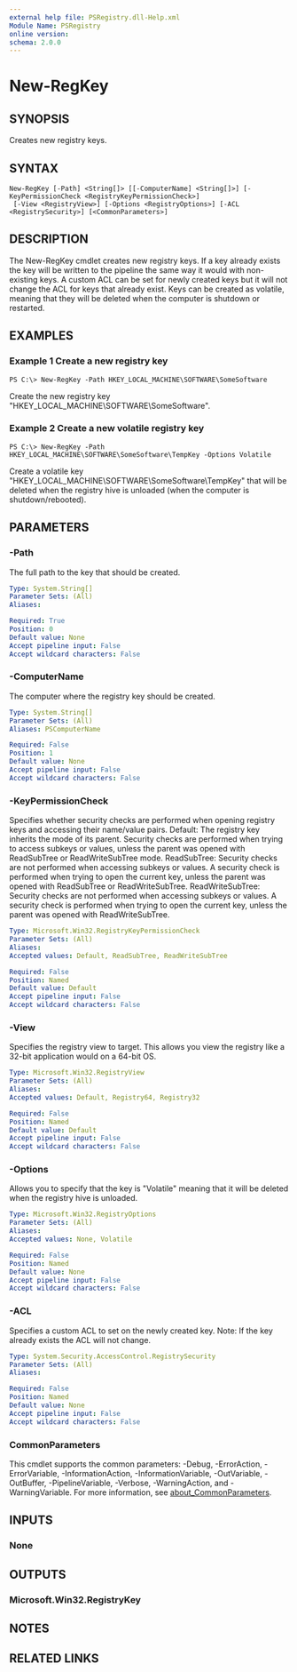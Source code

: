 ```yaml
---
external help file: PSRegistry.dll-Help.xml
Module Name: PSRegistry
online version:
schema: 2.0.0
---
```


# New-RegKey

## SYNOPSIS
Creates new registry keys.

## SYNTAX

```
New-RegKey [-Path] <String[]> [[-ComputerName] <String[]>] [-KeyPermissionCheck <RegistryKeyPermissionCheck>]
 [-View <RegistryView>] [-Options <RegistryOptions>] [-ACL <RegistrySecurity>] [<CommonParameters>]
```

## DESCRIPTION
The New-RegKey cmdlet creates new registry keys.
If a key already exists the key will be written to the pipeline the same way it would with non-existing keys.
A custom ACL can be set for newly created keys but it will not change the ACL for keys that already exist.
Keys can be created as volatile, meaning that they will be deleted when the computer is shutdown or restarted.

## EXAMPLES

### Example 1 Create a new registry key
```
PS C:\> New-RegKey -Path HKEY_LOCAL_MACHINE\SOFTWARE\SomeSoftware
```

Create the new registry key "HKEY_LOCAL_MACHINE\SOFTWARE\SomeSoftware".

### Example 2 Create a new volatile registry key
```
PS C:\> New-RegKey -Path HKEY_LOCAL_MACHINE\SOFTWARE\SomeSoftware\TempKey -Options Volatile
```

Create a volatile key "HKEY_LOCAL_MACHINE\SOFTWARE\SomeSoftware\TempKey" that will be deleted when the registry hive is unloaded (when the computer is shutdown/rebooted).

## PARAMETERS

### -Path
The full path to the key that should be created.

```yaml
Type: System.String[]
Parameter Sets: (All)
Aliases:

Required: True
Position: 0
Default value: None
Accept pipeline input: False
Accept wildcard characters: False
```

### -ComputerName
The computer where the registry key should be created.

```yaml
Type: System.String[]
Parameter Sets: (All)
Aliases: PSComputerName

Required: False
Position: 1
Default value: None
Accept pipeline input: False
Accept wildcard characters: False
```

### -KeyPermissionCheck
Specifies whether security checks are performed when opening registry keys and accessing their name/value pairs.
Default: The registry key inherits the mode of its parent.
Security checks are performed when trying to access subkeys or values, unless the parent was opened with ReadSubTree or ReadWriteSubTree mode.
ReadSubTree: Security checks are not performed when accessing subkeys or values.
A security check is performed when trying to open the current key, unless the parent was opened with ReadSubTree or ReadWriteSubTree.
ReadWriteSubTree: Security checks are not performed when accessing subkeys or values.
A security check is performed when trying to open the current key, unless the parent was opened with ReadWriteSubTree.

```yaml
Type: Microsoft.Win32.RegistryKeyPermissionCheck
Parameter Sets: (All)
Aliases:
Accepted values: Default, ReadSubTree, ReadWriteSubTree

Required: False
Position: Named
Default value: Default
Accept pipeline input: False
Accept wildcard characters: False
```

### -View
Specifies the registry view to target.
This allows you view the registry like a 32-bit application would on a 64-bit OS.

```yaml
Type: Microsoft.Win32.RegistryView
Parameter Sets: (All)
Aliases:
Accepted values: Default, Registry64, Registry32

Required: False
Position: Named
Default value: Default
Accept pipeline input: False
Accept wildcard characters: False
```

### -Options
Allows you to specify that the key is "Volatile" meaning that it will be deleted when the registry hive is unloaded.

```yaml
Type: Microsoft.Win32.RegistryOptions
Parameter Sets: (All)
Aliases:
Accepted values: None, Volatile

Required: False
Position: Named
Default value: None
Accept pipeline input: False
Accept wildcard characters: False
```

### -ACL
Specifies a custom ACL to set on the newly created key.
Note: If the key already exists the ACL will not change.

```yaml
Type: System.Security.AccessControl.RegistrySecurity
Parameter Sets: (All)
Aliases:

Required: False
Position: Named
Default value: None
Accept pipeline input: False
Accept wildcard characters: False
```

### CommonParameters
This cmdlet supports the common parameters: -Debug, -ErrorAction, -ErrorVariable, -InformationAction, -InformationVariable, -OutVariable, -OutBuffer, -PipelineVariable, -Verbose, -WarningAction, and -WarningVariable. For more information, see [about_CommonParameters](http://go.microsoft.com/fwlink/?LinkID=113216).

## INPUTS

### None
## OUTPUTS

### Microsoft.Win32.RegistryKey
## NOTES

## RELATED LINKS
